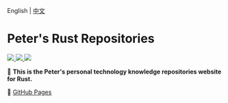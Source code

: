 English | [中文](./README.md)

# Peter's Rust Repositories

<a href="http://creativecommons.org/licenses/by-sa/4.0/" target="_blank">
    <img src="https://img.shields.io/badge/Post%20License-CC%204.0%20BY--SA-blue.svg">
</a>
<a href="https://github.com/hyperter96/rust-docs/blob/main/LICENSE" target="_blank">
    <img src="https://img.shields.io/badge/Code%20License-MIT-blue.svg">
</a>
<a href="https://github.com/hyperter96/rust-docs/actions/workflows/deploy-pages.yml" target="_blank">
    <img src="https://github.com/hyperter96/rust-docs/actions/workflows/deploy-pages.yml/badge.svg">
</a>


📝 **This is the Peter's personal technology knowledge repositories website for Rust.** 

🐢 [GitHub Pages](https://rust.hyperter.top)
